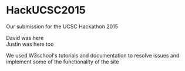 # HackUCSC2015
Our submission for the UCSC Hackathon 2015

David was here <br/>
Justin was here too

We used W3school's tutorials and documentation to resolve issues
and implement some of the functionality of the site